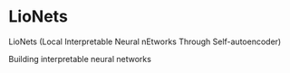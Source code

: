 # LioNets 
LioNets (Local Interpretable Neural nEtworks Through Self-autoencoder) 

Building interpretable neural networks
